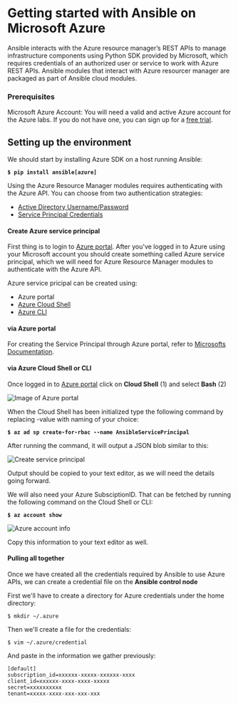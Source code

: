 # Getting started with Ansible on Microsoft Azure

Ansible interacts with the Azure resource manager’s REST APIs to manage infrastructure components using Python SDK provided by Microsoft, which requires credentials of an authorized user or service to work with Azure REST APIs. Ansible modules that interact with Azure resourcer manager are packaged as part of Ansible cloud modules.


### Prerequisites

Microsoft Azure Account: You will need a valid and active Azure account for the Azure labs. If you do not have one, you can sign up for a [free trial](https://azure.microsoft.com/en-gb/free/).

## Setting up the environment

We should start by installing Azure SDK on a host running Ansible:

**`$ pip install ansible[azure]`**


Using the Azure Resource Manager modules requires authenticating with the Azure API. You can choose from two authentication strategies:

- [Active Directory Username/Password](#active-directory-username-password)
- [Service Principal Credentials](#create-azure-service-principal)


#### Create Azure service principal

First thing is to login to [Azure portal](https://portal.azure.com/).
After you've logged in to Azure using your Microsoft account you should create something called Azure service principal, which we will need for Azure Resource Manager modules to authenticate with the Azure API.

Azure service pricipal can be created using:
- Azure portal
- [Azure Cloud Shell](#via-azure-cloud-shell-or-cli)
- [Azure CLI](#via-azure-cloud-shell-or-cli)

#### via Azure portal

For creating the Service Principal through Azure portal, refer to [Microsofts Documentation](https://docs.microsoft.com/en-gb/azure/active-directory/develop/howto-create-service-principal-portal).

#### via Azure Cloud Shell or CLI

Once logged in to [Azure portal](https://portal.azure.com/) click on **Cloud Shell** (1) and select **Bash** (2)

![Image of Azure portal](https://github.com/teemu-u/ansible-msworkshop/blob/master/images/sp_cli.png)

When the Cloud Shell has been initialized type the following command by replacing <YourServicePrincipalNameHere> -value with naming of your choice:
  
**`$ az ad sp create-for-rbac --name AnsibleServicePrincipal`**

After running the command, it will output a JSON blob similar to this:

![Create service principal](https://github.com/teemu-u/ansible-msworkshop/blob/master/images/sp_cli_create.png)

Output should be copied to your text editor, as we will need the details going forward.

We will also need your Azure SubsciptionID. That can be fetched by running the following command on the Cloud Shell or CLI:

**`$ az account show`**

![Azure account info](https://github.com/teemu-u/ansible-msworkshop/blob/master/images/sp_cli_account.png)

Copy this information to your text editor as well.

#### Pulling all together

Once we have created all the credentials required by Ansible to use Azure APIs, we can create a credential file on the **Ansible control node**

First we'll have to create a directory for Azure credentials under the home directory:

`$ mkdir ~/.azure`

Then we'll create a file for the credentials:

`$ vim ~/.azure/credential`

And paste in the information we gather previously:

```
[default] 
subscription_id=xxxxxx-xxxxx-xxxxxx-xxxx 
client_id=xxxxxx-xxxx-xxxx-xxxxx 
secret=xxxxxxxxxx 
tenant=xxxxx-xxxx-xxx-xxx-xxx
```
